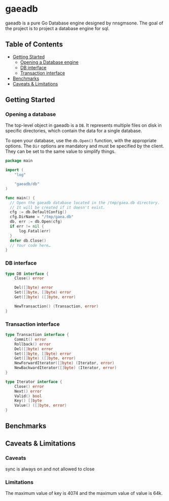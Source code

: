 # gaeadb
gaeadb is a pure Go Database engine designed by nnsgmsone. 
The goal of the project is to project a database engine for sql.

## Table of Contents
 * [Getting Started](#getting-started)
    + [Opening a Database engine](#opening-a-database-engine)
    + [DB interface](#db-interface)
    + [Transaction interface](#transaction-interface)
  * [Benchmarks](#benchmarks)
  * [Caveats & Limitations](#caveats--limitations)


## Getting Started

### Opening a database
The top-level object in gaeadb is a `DB`. It represents multiple files on disk
in specific directories, which contain the data for a single database.

To open your database, use the `db.Open()` function, with the appropriate
options. The `Dir` options are mandatory and must be
specified by the client. They can be set to the same value to simplify things.

```go
package main

import (
	"log"

	"gaeadb/db"
)

func main() {
  // Open the gaeadb database located in the /tmp/gaea.db directory.
  // It will be created if it doesn't exist.
  cfg := db.DefaultConfig()
  cfg.DirName = "/tmp/gaea.db"
  db, err := db.Open(cfg)
  if err != nil {
	  log.Fatal(err)
  }
  defer db.Close()
  // Your code here…
}
```

### DB interface

```go
type DB interface {
	Close() error

	Del([]byte) error
	Set([]byte, []byte) error
	Get([]byte) ([]byte, error)

	NewTransaction() (Transaction, error)
}
```

### Transaction interface
```go
type Transaction interface {
	Commit() error
	Rollback() error
	Del([]byte) error
	Set([]byte, []byte) error
	Get([]byte) ([]byte, error)
	NewForwardIterator([]byte) (Iterator, error)
	NewBackwardIterator([]byte) (Iterator, error)
}

type Iterator interface {
	Close() error
	Next() error
	Valid() bool
	Key() []byte
	Value() ([]byte, error)
}

```

## Benchmarks

## Caveats & Limitations

### Caveats
sync is always on and not allowed to close

### Limitations
The maximum value of key is 4074 and the maximum value of value is 64k.
